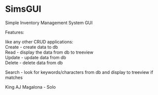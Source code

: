 # SimsGUI

Simple Inventory Management System GUI

Features: 

like any other CRUD applications: <br/>
Create - create data to db <br/>
Read - display the data from db to treeview <br/>
Update - update data from db <br/>
Delete - delete data from db <br/>

Search - look for keywords/characters from db and display to treeview if matches 

King AJ Magalona - Solo

